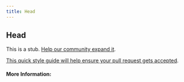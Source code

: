 ```yaml
---
title: Head
---
```


## Head

This is a stub. [Help our community expand it](https://github.com/freeCodeCamp/guide-articles/tree/master/articles/HTML/Elements/Head/index.md).

[This quick style guide will help ensure your pull request gets accepted](https://github.com/freeCodeCamp/guide-articles/blob/master/README.md).

<!-- The article goes here, in GitHub-flavored Markdown. Feel free to add YouTube videos, images, and CodePen/JSBin embeds  -->

#### More Information:
<!-- Please add any articles you think might be helpful to read before writing the article -->


